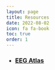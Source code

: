 ```yaml
---
layout: page
title: Resources
date: 2022-08-02
icon: fa fa-book
toc: true
order: 1
---
```


- <h3><a href="/EEGAtlas">EEG Atlas</a></h3>
